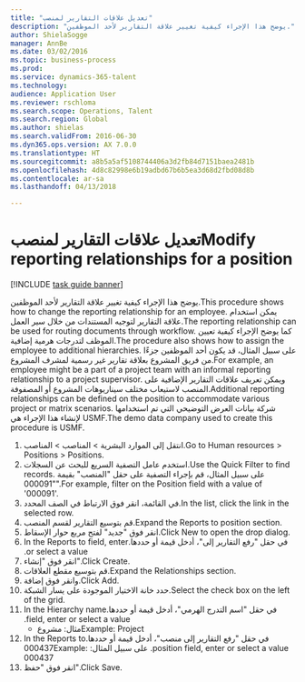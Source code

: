 ```yaml
--- 
title: "تعديل علاقات التقارير لمنصب"
description: "يوضح هذا الإجراء كيفية تغيير علاقة التقارير لأحد الموظفين."
author: ShielaSogge
manager: AnnBe
ms.date: 03/02/2016
ms.topic: business-process
ms.prod: 
ms.service: dynamics-365-talent
ms.technology: 
audience: Application User
ms.reviewer: rschloma
ms.search.scope: Operations, Talent
ms.search.region: Global
ms.author: shielas
ms.search.validFrom: 2016-06-30
ms.dyn365.ops.version: AX 7.0.0
ms.translationtype: HT
ms.sourcegitcommit: a8b5a5af5108744406a3d2fb84d7151baea2481b
ms.openlocfilehash: 4d8c82998e6b19adbd67b6b5ea3d68d2fbd08d8b
ms.contentlocale: ar-sa
ms.lasthandoff: 04/13/2018

---
```

# <a name="modify-reporting-relationships-for-a-position"></a><span data-ttu-id="3f8b4-103">تعديل علاقات التقارير لمنصب</span><span class="sxs-lookup"><span data-stu-id="3f8b4-103">Modify reporting relationships for a position</span></span>

[!INCLUDE [task guide banner](../../includes/task-guide-banner.md)]

<span data-ttu-id="3f8b4-104">يوضح هذا الإجراء كيفية تغيير علاقة التقارير لأحد الموظفين.</span><span class="sxs-lookup"><span data-stu-id="3f8b4-104">This procedure shows how to change the reporting relationship for an employee.</span></span> <span data-ttu-id="3f8b4-105">يمكن استخدام علاقة التقارير لتوجيه المستندات من خلال سير العمل.</span><span class="sxs-lookup"><span data-stu-id="3f8b4-105">The reporting relationship can be used for routing documents through workflow.</span></span> <span data-ttu-id="3f8b4-106">كما يوضح الإجراء كيفية تعيين الموظف لتدرجات هرمية إضافية.</span><span class="sxs-lookup"><span data-stu-id="3f8b4-106">The procedure also shows how to assign the employee to additional hierarchies.</span></span> <span data-ttu-id="3f8b4-107">على سبيل المثال، قد يكون أحد الموظفين جزءًا من فريق المشروع بعلاقة تقارير غير رسمية لمشرف المشروع.</span><span class="sxs-lookup"><span data-stu-id="3f8b4-107">For example, an employee might be a part of a project team with an informal reporting relationship to a project supervisor.</span></span> <span data-ttu-id="3f8b4-108">ويمكن تعريف علاقات التقارير الإضافية على المنصب لاستيعاب مختلف سيناريوهات المشروع أو المصفوفة.</span><span class="sxs-lookup"><span data-stu-id="3f8b4-108">Additional reporting relationships can be defined on the position to accommodate various project or matrix scenarios.</span></span> <span data-ttu-id="3f8b4-109">شركة بيانات العرض التوضيحي التي تم استخدامها لإنشاء هذا الإجراء هي USMF.</span><span class="sxs-lookup"><span data-stu-id="3f8b4-109">The demo data company used to create this procedure is USMF.</span></span>

1. <span data-ttu-id="3f8b4-110">انتقل إلى الموارد البشرية > المناصب > المناصب.</span><span class="sxs-lookup"><span data-stu-id="3f8b4-110">Go to Human resources > Positions > Positions.</span></span>
2. <span data-ttu-id="3f8b4-111">استخدم عامل التصفية السريع للبحث عن السجلات.</span><span class="sxs-lookup"><span data-stu-id="3f8b4-111">Use the Quick Filter to find records.</span></span> <span data-ttu-id="3f8b4-112">على سبيل المثال، قم بإجراء التصفية على حقل "المنصب" بقيمة "000091".</span><span class="sxs-lookup"><span data-stu-id="3f8b4-112">For example, filter on the Position field with a value of '000091'.</span></span>
3. <span data-ttu-id="3f8b4-113">في القائمة، انقر فوق الارتباط في الصف المحدد.</span><span class="sxs-lookup"><span data-stu-id="3f8b4-113">In the list, click the link in the selected row.</span></span>
4. <span data-ttu-id="3f8b4-114">قم بتوسيع التقارير لقسم المنصب.</span><span class="sxs-lookup"><span data-stu-id="3f8b4-114">Expand the Reports to position section.</span></span>
5. <span data-ttu-id="3f8b4-115">انقر فوق "جديد" لفتح مربع حوار الإسقاط‬.</span><span class="sxs-lookup"><span data-stu-id="3f8b4-115">Click New to open the drop dialog.</span></span>
6. <span data-ttu-id="3f8b4-116">في حقل "‏‫رفع التقارير إلى"، أدخل قيمة أو حددها.</span><span class="sxs-lookup"><span data-stu-id="3f8b4-116">In the Reports to field, enter or select a value.</span></span>
7. <span data-ttu-id="3f8b4-117">انقر فوق "إنشاء".</span><span class="sxs-lookup"><span data-stu-id="3f8b4-117">Click Create.</span></span>
8. <span data-ttu-id="3f8b4-118">قم بتوسيع مقطع العلاقات.</span><span class="sxs-lookup"><span data-stu-id="3f8b4-118">Expand the Relationships section.</span></span>
9. <span data-ttu-id="3f8b4-119">وانقر فوق إضافة.</span><span class="sxs-lookup"><span data-stu-id="3f8b4-119">Click Add.</span></span>
10. <span data-ttu-id="3f8b4-120">حدد خانة الاختيار الموجودة على يسار الشبكة.</span><span class="sxs-lookup"><span data-stu-id="3f8b4-120">Select the check box on the left of the grid.</span></span>
11. <span data-ttu-id="3f8b4-121">في حقل "‏‫اسم التدرج الهرمي"، أدخل قيمة أو حددها.</span><span class="sxs-lookup"><span data-stu-id="3f8b4-121">In the Hierarchy name field, enter or select a value.</span></span>
    * <span data-ttu-id="3f8b4-122">مثال: مشروع</span><span class="sxs-lookup"><span data-stu-id="3f8b4-122">Example: Project</span></span>  
12. <span data-ttu-id="3f8b4-123">في حقل "‏‫رفع التقارير إلى منصب"، أدخل قيمة أو حددها.</span><span class="sxs-lookup"><span data-stu-id="3f8b4-123">In the Reports to position field, enter or select a value.</span></span>  <span data-ttu-id="3f8b4-124">على سبيل المثال: 000437</span><span class="sxs-lookup"><span data-stu-id="3f8b4-124">Example:  000437</span></span>
13. <span data-ttu-id="3f8b4-125">انقر فوق "حفظ".</span><span class="sxs-lookup"><span data-stu-id="3f8b4-125">Click Save.</span></span>


